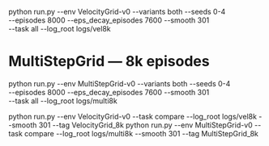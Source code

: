 python run.py --env VelocityGrid-v0 --variants both --seeds 0-4 \
  --episodes 8000 --eps_decay_episodes 7600 --smooth 301 \
  --task all --log_root logs/vel8k

# MultiStepGrid — 8k episodes
python run.py --env MultiStepGrid-v0 --variants both --seeds 0-4 \
  --episodes 8000 --eps_decay_episodes 7600 --smooth 301 \
  --task all --log_root logs/multi8k


python run.py --env VelocityGrid-v0  --task compare --log_root logs/vel8k  --smooth 301 --tag VelocityGrid_8k
python run.py --env MultiStepGrid-v0 --task compare --log_root logs/multi8k --smooth 301 --tag MultiStepGrid_8k
